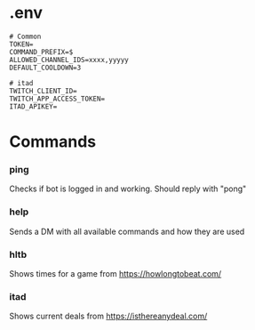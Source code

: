 # .env
```
# Common
TOKEN=
COMMAND_PREFIX=$
ALLOWED_CHANNEL_IDS=xxxx,yyyyy
DEFAULT_COOLDOWN=3

# itad
TWITCH_CLIENT_ID=
TWITCH_APP_ACCESS_TOKEN=
ITAD_APIKEY=
```

# Commands

### ping
Checks if bot is logged in and working. Should reply with "pong"

### help
Sends a DM with all available commands and how they are used

### hltb
Shows times for a game from https://howlongtobeat.com/

### itad
Shows current deals from https://isthereanydeal.com/